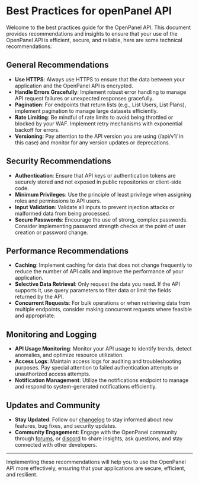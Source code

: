# Best Practices for openPanel API

Welcome to the best practices guide for the OpenPanel API. This document provides recommendations and insights to ensure that your use of the OpenPanel API is efficient, secure, and reliable, here are some technical recommendations:

## General Recommendations

- **Use HTTPS**: Always use HTTPS to ensure that the data between your application and the OpenPanel API is encrypted.
- **Handle Errors Gracefully**: Implement robust error handling to manage API request failures or unexpected responses gracefully.
- **Pagination**: For endpoints that return lists (e.g., List Users, List Plans), implement pagination to manage large datasets efficiently.
- **Rate Limiting**: Be mindful of rate limits to avoid being throttled or blocked by your WAF. Implement retry mechanisms with exponential backoff for errors.
- **Versioning**: Pay attention to the API version you are using (/api/v1/ in this case) and monitor for any version updates or deprecations.

## Security Recommendations

- **Authentication**: Ensure that API keys or authentication tokens are securely stored and not exposed in public repositories or client-side code.
- **Minimum Privileges**: Use the principle of least privilege when assigning roles and permissions to API users.
- **Input Validation**: Validate all inputs to prevent injection attacks or malformed data from being processed.
- **Secure Passwords**: Encourage the use of strong, complex passwords. Consider implementing password strength checks at the point of user creation or password change.

## Performance Recommendations

- **Caching**: Implement caching for data that does not change frequently to reduce the number of API calls and improve the performance of your application.
- **Selective Data Retrieval**: Only request the data you need. If the API supports it, use query parameters to filter data or limit the fields returned by the API.
- **Concurrent Requests**: For bulk operations or when retrieving data from multiple endpoints, consider making concurrent requests where feasible and appropriate.

## Monitoring and Logging

- **API Usage Monitoring**: Monitor your API usage to identify trends, detect anomalies, and optimize resource utilization.
- **Access Logs**: Maintain access logs for auditing and troubleshooting purposes. Pay special attention to failed authentication attempts or unauthorized access attempts.
- **Notification Management**: Utilize the notifications endpoint to manage and respond to system-generated notifications efficiently.

## Updates and Community

- **Stay Updated**: Follow our [changelog](https://openpanel.co/docs/changelog/intro/) to stay informed about new features, bug fixes, and security updates.
- **Community Engagement**: Engage with the OpenPanel community through [forums](https://community.openpanel.co/), or [discord](https://discord.com/invite/7bNY8fANqF) to share insights, ask questions, and stay connected with other developers.

---

Implementing these recommendations will help you to use the OpenPanel API more effectively, ensuring that your applications are secure, efficient, and resilient.
